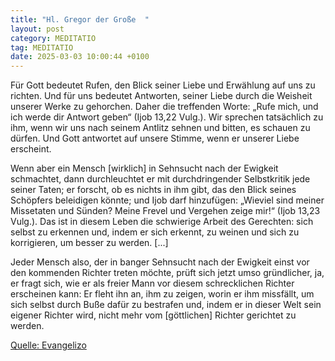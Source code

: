 ```yaml
---
title: "Hl. Gregor der Große  "
layout: post
category: MEDITATIO
tag: MEDITATIO
date: 2025-03-03 10:00:44 +0100
---
```

Für Gott bedeutet Rufen, den Blick seiner Liebe und Erwählung auf uns zu richten. Und für uns bedeutet Antworten, seiner Liebe durch die Weisheit unserer Werke zu gehorchen. Daher die treffenden Worte: „Rufe mich, und ich werde dir Antwort geben“ (Ijob 13,22 Vulg.). Wir sprechen tatsächlich zu ihm, wenn wir uns nach seinem Antlitz sehnen und bitten, es schauen zu dürfen.<!--more--> Und Gott antwortet auf unsere Stimme, wenn er unserer Liebe erscheint.

Wenn aber ein Mensch [wirklich] in Sehnsucht nach der Ewigkeit schmachtet, dann durchleuchtet er mit durchdringender Selbstkritik jede seiner Taten; er forscht, ob es nichts in ihm gibt, das den Blick seines Schöpfers beleidigen könnte; und Ijob darf hinzufügen: „Wieviel sind meiner Missetaten und Sünden? Meine Frevel und Vergehen zeige mir!“ (Ijob 13,23 Vulg.). Das ist in diesem Leben die schwierige Arbeit des Gerechten: sich selbst zu erkennen und, indem er sich erkennt, zu weinen und sich zu korrigieren, um besser zu werden. [...]

Jeder Mensch also, der in banger Sehnsucht nach der Ewigkeit einst vor den kommenden Richter treten möchte, prüft sich jetzt umso gründlicher, ja, er fragt sich, wie er als freier Mann vor diesem schrecklichen Richter erscheinen kann: Er fleht ihn an, ihm zu zeigen, worin er ihm missfällt, um sich selbst durch Buße dafür zu bestrafen und, indem er in dieser Welt sein eigener Richter wird, nicht mehr vom [göttlichen] Richter gerichtet zu werden.


[Quelle: Evangelizo](https://evangeliumtagfuertag.org/DE/gospel)